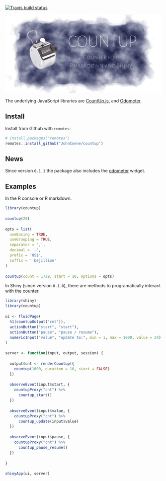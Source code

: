 
<!-- badges: start -->

[![Travis build
status](https://travis-ci.org/JohnCoene/countup.svg?branch=master)](https://travis-ci.org/JohnCoene/countup)
<!-- badges: end -->

![](./man/figures/logo.png)

The underlying JavaScript libraries are
[CountUp.js](https://github.com/inorganik/CountUp.js), and
[Odometer](https://github.hubspot.com/odometer/docs/welcome/).

## Install

Install from Github with `remotes`:

``` r
# install.packages("remotes")
remotes::install_github("JohnCoene/countup")
```

## News

Since version `0.1.1` the package also includes the
[odometer](https://github.hubspot.com/odometer/docs/welcome/) widget.

## Examples

In the R console or R markdown.

``` r
library(countup)

countup(25)

opts = list(
  useEasing = TRUE, 
  useGrouping = TRUE, 
  separator = ',', 
  decimal = '.', 
  prefix = 'US$', 
  suffix = ' bejillion' 
)

countup(count = 1729, start = 10, options = opts)
```

In Shiny (since version `0.1.0`), there are methods to programatically
interact with the counter.

``` r
library(shiny)
library(countup)

ui <- fluidPage(
  h1(countupOutput("cnt")),
  actionButton("start", "start"),
  actionButton("pause", "pause / resume"),
  numericInput("value", "update to:", min = 1, max = 1000, value = 24)
)

server <- function(input, output, session) {

  output$cnt <- renderCountup({
    countup(1000, duration = 10, start = FALSE)
  })

  observeEvent(input$start, {
    countupProxy("cnt") %>% 
      countup_start()
  })

  observeEvent(input$value, {
    countupProxy("cnt") %>% 
      countup_update(input$value)
  })

  observeEvent(input$pause, {
    countupProxy("cnt") %>% 
      countup_pause_resume()
  })

}

shinyApp(ui, server)
```
